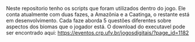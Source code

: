 Neste repositorio tenho os scripts que foram utilizados dentro do jogo.
Ele conta atualmente com duas fazes, a Amazônia e a Caatinga, o restante está em desenvolvimento.
Cada faze aborda 5 questões diferentes sobre aspectos dos biomas que o jogador está.
O download do executavel pode ser encontrado aqui: https://eventos.crp.ufv.br/jogosdigitais/?page_id=1182
